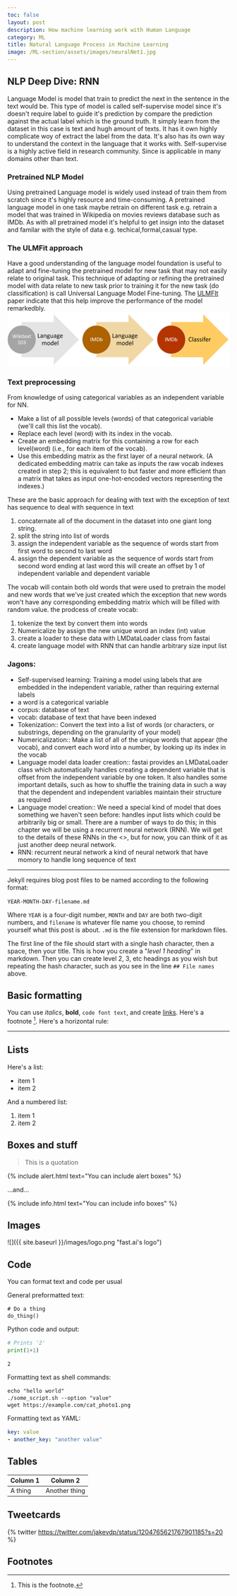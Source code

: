 ```yaml
---
toc: false
layout: post
description: How machine learning work with Human Language 
category: ML
title: Natural Language Process in Machine Learning
image: /ML-section/assets/images/neuralNet1.jpg
---
```

<!-- ![]({{page.image | relative_url}}) -->

## NLP Deep Dive: RNN
Language Model is model that train to predict the next in the sentence in the text would be. This type of model is called self-supervise model since it's doesn't require label to guide it's prediction by compare the prediction against the actual label which is the ground truth. It simply learn from the dataset in this case is text and hugh amount of texts. It has it own highly complicate woy of extract the label from the data. It's also has its own way to understand the context in the language that it works with.
Self-supervise is a highly active field in research community. Since is applicable in many domains other than text.

### Pretrained NLP Model
Using pretrained Language model is widely used instead of train them from scratch since it's highly resource and time-consuming. A pretrained language model in one task maybe retrain on different task e.g. retrain a model that was trained in Wikipedia on movies reviews database such as IMDb. As with all pretrained model it's helpful to get insign into the dataset and familar with the style of data e.g. techical,formal,casual type.

### The ULMFit approach
Have a good understanding of the language model foundation is useful to adapt and fine-tuning the pretrained model for new task that may not easily relate to original task. This technique of adapting or refining the pretrained model with data relate to new task prior to training it for the new task (do classification) is call Universal Language Model Fine-tuning. The [ULMFIt](https://arxiv.org/abs/1801.06146) paper indicate that this help improve the performance of the model remarkedbly.
![ulmfit_step](/images/ulmfit1.png)

### Text preprocessing

From knowledge of using categorical variables as an independent variable for NN.

- Make a list of all possible levels (words) of that categorical variable (we'll call this list the vocab).
- Replace each level (word) with its index in the vocab.
- Create an embedding matrix for this containing a row for each level(word) (i.e., for each item of the vocab).
- Use this embedding matrix as the first layer of a neural network. (A dedicated embedding matrix can take as inputs the raw vocab indexes created in step 2; this is equivalent to but faster and more efficient than a matrix that takes as input one-hot-encoded vectors representing the indexes.)

These are the basic approach for dealing with text with the exception of text has sequence to deal with sequence in text 
1. concaternate all of the document in the dataset into one giant long string.
2. split the string into list of words
3. assign the independent variable as the sequence of words start from first word to second to last word
4. assign the dependent variable as the sequence of words start from second word ending at last word this will create an offset by 1 of independent variable and dependent variable 

The vocab will contain both old words that were used to pretrain the model and new words that we've just created which the exception that new words won't have any corresponding embedding matrix which will be filled with random value.
the prodcess of create vocab:
1. tokenize the text by convert them into words
2. Numericalize by assign the new unique word an index (int) value
3. create a loader to these data with LMDataLoader class from fastai
4. create language model with RNN that can handle arbitrary size input list


### Jagons:
- Self-supervised learning: Training a model using labels that are embedded in the independent variable, rather than requiring external labels
- a word is a categorical variable
- corpus: database of text
- vocab: database of text that have been indexed
- Tokenization:: Convert the text into a list of words (or characters, or substrings, depending on the granularity of your model)
- Numericalization:: Make a list of all of the unique words that appear (the vocab), and convert each word into a number, by looking up its index in the vocab
- Language model data loader creation:: fastai provides an LMDataLoader class which automatically handles creating a dependent variable that is offset from the independent variable by one token. It also handles some important details, such as how to shuffle the training data in such a way that the dependent and independent variables maintain their structure as required
- Language model creation:: We need a special kind of model that does something we haven't seen before: handles input lists which could be arbitrarily big or small. There are a number of ways to do this; in this chapter we will be using a recurrent neural network (RNN). We will get to the details of these RNNs in the <>, but for now, you can think of it as just another deep neural network.
- RNN: recurrent neural network a kind of neural network that have momory to handle long sequence of text




---
Jekyll requires blog post files to be named according to the following format:

`YEAR-MONTH-DAY-filename.md`

Where `YEAR` is a four-digit number, `MONTH` and `DAY` are both two-digit numbers, and `filename` is whatever file name you choose, to remind yourself what this post is about. `.md` is the file extension for markdown files.

The first line of the file should start with a single hash character, then a space, then your title. This is how you create a "*level 1 heading*" in markdown. Then you can create level 2, 3, etc headings as you wish but repeating the hash character, such as you see in the line `## File names` above.

## Basic formatting

You can use *italics*, **bold**, `code font text`, and create [links](https://www.markdownguide.org/cheat-sheet/). Here's a footnote [^1]. Here's a horizontal rule:

---

## Lists

Here's a list:

- item 1
- item 2

And a numbered list:

1. item 1
1. item 2

## Boxes and stuff

> This is a quotation

{% include alert.html text="You can include alert boxes" %}

...and...

{% include info.html text="You can include info boxes" %}

## Images

![]({{ site.baseurl }}/images/logo.png "fast.ai's logo")

## Code

You can format text and code per usual 

General preformatted text:

    # Do a thing
    do_thing()

Python code and output:

```python
# Prints '2'
print(1+1)
```

    2

Formatting text as shell commands:

```shell
echo "hello world"
./some_script.sh --option "value"
wget https://example.com/cat_photo1.png
```

Formatting text as YAML:

```yaml
key: value
- another_key: "another value"
```

## Tables

| Column 1 | Column 2 |
|-|-|
| A thing | Another thing |

## Tweetcards

{% twitter https://twitter.com/jakevdp/status/1204765621767901185?s=20 %}

## Footnotes


[^1]: This is the footnote.
